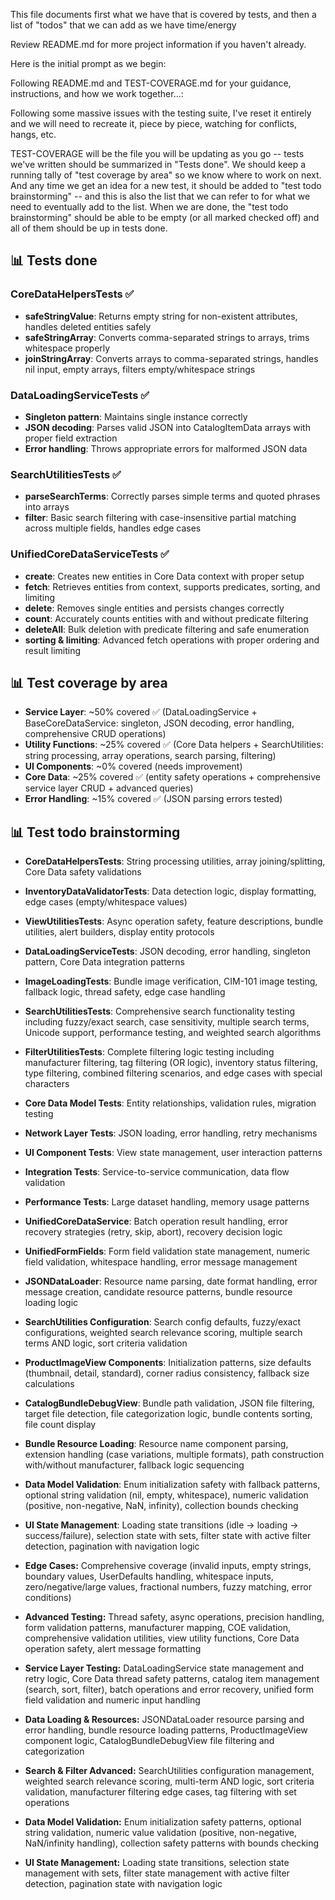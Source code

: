 This file documents first what we have that is covered by tests, and then a list of "todos" that we can add as we have time/energy

Review README.md for more project information if you haven't already.

Here is the initial prompt as we begin:

Following README.md and TEST-COVERAGE.md for your guidance, instructions, and how we work together...:

Following some massive issues with the testing suite, I've reset it entirely and we will need to recreate it, piece by piece, watching for conflicts, hangs, etc.

TEST-COVERAGE will be the file you will be updating as you go -- tests we've written should be summarized in "Tests done". We should keep a running tally of "test coverage by area" so we know where to work on next. And any time we get an idea for a new test, it should be added to "test todo brainstorming" -- and this is also the list that we can refer to for what we need to eventually add to the list. When we are done, the "test todo brainstorming" should be able to be empty (or all marked checked off) and all of them should be up in tests done.

## 📊 Tests done

### CoreDataHelpersTests ✅
- **safeStringValue**: Returns empty string for non-existent attributes, handles deleted entities safely
- **safeStringArray**: Converts comma-separated strings to arrays, trims whitespace properly  
- **joinStringArray**: Converts arrays to comma-separated strings, handles nil input, empty arrays, filters empty/whitespace strings

### DataLoadingServiceTests ✅
- **Singleton pattern**: Maintains single instance correctly
- **JSON decoding**: Parses valid JSON into CatalogItemData arrays with proper field extraction
- **Error handling**: Throws appropriate errors for malformed JSON data

### SearchUtilitiesTests ✅
- **parseSearchTerms**: Correctly parses simple terms and quoted phrases into arrays
- **filter**: Basic search filtering with case-insensitive partial matching across multiple fields, handles edge cases

### UnifiedCoreDataServiceTests ✅  
- **create**: Creates new entities in Core Data context with proper setup
- **fetch**: Retrieves entities from context, supports predicates, sorting, and limiting
- **delete**: Removes single entities and persists changes correctly  
- **count**: Accurately counts entities with and without predicate filtering
- **deleteAll**: Bulk deletion with predicate filtering and safe enumeration
- **sorting & limiting**: Advanced fetch operations with proper ordering and result limiting

## 📊 Test coverage by area

- **Service Layer**: ~50% covered ✅ (DataLoadingService + BaseCoreDataService: singleton, JSON decoding, error handling, comprehensive CRUD operations)
- **Utility Functions**: ~25% covered ✅ (Core Data helpers + SearchUtilities: string processing, array operations, search parsing, filtering)
- **UI Components**: ~0% covered (needs improvement)
- **Core Data**: ~25% covered ✅ (entity safety operations + comprehensive service layer CRUD + advanced queries)
- **Error Handling**: ~15% covered ✅ (JSON parsing errors tested)


## 📊 Test todo brainstorming

- **CoreDataHelpersTests**: String processing utilities, array joining/splitting, Core Data safety validations
- **InventoryDataValidatorTests**: Data detection logic, display formatting, edge cases (empty/whitespace values)
- **ViewUtilitiesTests**: Async operation safety, feature descriptions, bundle utilities, alert builders, display entity protocols
- **DataLoadingServiceTests**: JSON decoding, error handling, singleton pattern, Core Data integration patterns
- **ImageLoadingTests**: Bundle image verification, CIM-101 image testing, fallback logic, thread safety, edge case handling
- **SearchUtilitiesTests**: Comprehensive search functionality testing including fuzzy/exact search, case sensitivity, multiple search terms, Unicode support, performance testing, and weighted search algorithms
- **FilterUtilitiesTests**: Complete filtering logic testing including manufacturer filtering, tag filtering (OR logic), inventory status filtering, type filtering, combined filtering scenarios, and edge cases with special characters
- **Core Data Model Tests**: Entity relationships, validation rules, migration testing
- **Network Layer Tests**: JSON loading, error handling, retry mechanisms
- **UI Component Tests**: View state management, user interaction patterns
- **Integration Tests**: Service-to-service communication, data flow validation
- **Performance Tests**: Large dataset handling, memory usage patterns

-  **UnifiedCoreDataService**: Batch operation result handling, error recovery strategies (retry, skip, abort), recovery decision logic
-  **UnifiedFormFields**: Form field validation state management, numeric field validation, whitespace handling, error message management
-  **JSONDataLoader**: Resource name parsing, date format handling, error message creation, candidate resource patterns, bundle resource loading logic
-  **SearchUtilities Configuration**: Search config defaults, fuzzy/exact configurations, weighted search relevance scoring, multiple search terms AND logic, sort criteria validation
-  **ProductImageView Components**: Initialization patterns, size defaults (thumbnail, detail, standard), corner radius consistency, fallback size calculations
-  **CatalogBundleDebugView**: Bundle path validation, JSON file filtering, target file detection, file categorization logic, bundle contents sorting, file count display
-  **Bundle Resource Loading**: Resource name component parsing, extension handling (case variations, multiple formats), path construction with/without manufacturer, fallback logic sequencing
-  **Data Model Validation**: Enum initialization safety with fallback patterns, optional string validation (nil, empty, whitespace), numeric validation (positive, non-negative, NaN, infinity), collection bounds checking
-  **UI State Management**: Loading state transitions (idle → loading → success/failure), selection state with sets, filter state with active filter detection, pagination with navigation logic
- **Edge Cases:** Comprehensive coverage (invalid inputs, empty strings, boundary values, UserDefaults handling, whitespace inputs, zero/negative/large values, fractional numbers, fuzzy matching, error conditions)
- **Advanced Testing:** Thread safety, async operations, precision handling, form validation patterns, manufacturer mapping, COE validation, comprehensive validation utilities, view utility functions, Core Data operation safety, alert message formatting
- **Service Layer Testing:** DataLoadingService state management and retry logic, Core Data thread safety patterns, catalog item management (search, sort, filter), batch operations and error recovery, unified form field validation and numeric input handling
- **Data Loading & Resources:** JSONDataLoader resource parsing and error handling, bundle resource loading patterns, ProductImageView component logic, CatalogBundleDebugView file filtering and categorization
- **Search & Filter Advanced:** SearchUtilities configuration management, weighted search relevance scoring, multi-term AND logic, sort criteria validation, manufacturer filtering edge cases, tag filtering with set operations  
- **Data Model Validation:** Enum initialization safety patterns, optional string validation, numeric value validation (positive, non-negative, NaN/infinity handling), collection safety patterns with bounds checking
- **UI State Management:** Loading state transitions, selection state management with sets, filter state management with active filter detection, pagination state with navigation logic
